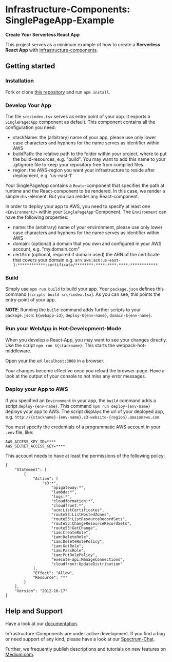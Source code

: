 # Infrastructure-Components: SinglePageApp-Example

**Create Your Serverless React App**

This project serves as a minimum example of how to create a **Serverless React App** with
[infrastructure-components](https://github.com/infrastructure-components/infrastructure-components).

## Getting started

### Installation

Fork or clone [this repository](https://github.com/infrastructure-components/singlepage_example) and run `npm install`.

### Develop Your App

The file `src/index.tsx` serves as entry point of your app. It exports a `SinglePagecApp` component as default.
This component contains all the configuration you need:

- stackName: the (arbitrary) name of your app, please use only lower case characters and hyphens for the name serves as identifier
within AWS
- buildPath: the relative path to the folder within your project, where to put the build-resources, e.g. "build". You may
want to add this name to your .gitignore file to keep your repository free from compiled files.
- region: the AWS-region you want your infrastructure to reside after deployment, e.g. 'us-east-1'

Your SinglePageApp contains a `Route`-component that specifies the path at runtime and the React-component to be rendered.
In this case, we render a simple `div`-element. But you can render any React-component.

In order to deploy your app to AWS, you need to specify at least one `<Environment/>` within your `SinglePageApp`-Component.
The `Environment` can have the following properties:

- name: the (arbitrary) name of your environment, please use only lower case characters and hyphens for the name serves
 as identifier within AWS
- domain: (optional) a domain that you own and configured in your AWS account, e.g. "my.domain.com"
- certArn: (optional, required if domain used) the ARN of the certificate that covers your domain
e.g. `arn:aws:acm:us-east-1:************:certificate/********-****-****-****-************`



### Build

Simply use `npm run build` to build your app. Your `package.json` defines this command (`scripts build src/index.tsx`).
As you can see, this points the entry-point of your app.

**NOTE**: Running the `build`-command adds further scripts to your `package.json`: `${webapp-id}`,
`deploy-${env-name}`, `domain-${env-name}`.

### Run your WebApp in Hot-Development-Mode

When you develop a React-App, you may want to see your changes directly. Use the script `npm run ${stackname}`.
This starts the webpack-hot-middleware.

Open your the url `localhost:3000` in a browser.

Your changes become effective once you reload the browser-page. Have a look at the output of
your console to not miss any error messages.


### Deploy your App to AWS

If you specified an `Environment` in your app, the `build` command adds a script `deploy-{env-name}`.
This command `npm run deploy-{env-name}` deploys your app to AWS. The script displays the url of your deployed app, e.g.
`http://{stackname}-{env-name}.s3-website-{region}.amazonaws.com`


You must specify the credentials of a programmatic AWS account in your `.env` file, like:

```
AWS_ACCESS_KEY_ID=****
AWS_SECRET_ACCESS_KEY=****
```

This account needs to have at least the permissions of the following policy:

```
{
    "Statement": [
        {
            "Action": [
                "s3:*",
                    "apigateway:*",
                    "lambda:*",
                    "logs:*",
                    "cloudformation:*",
                    "cloudfront:*",
                    "acm:ListCertificates",
                    "route53:ListHostedZones",
                    "route53:ListResourceRecordSets",
                    "route53:ChangeResourceRecordSets",
                    "route53:GetChange",
                    "iam:CreateRole",
                    "iam:DeleteRole",
                    "iam:DeleteRolePolicy",
                    "iam:GetRole",
                    "iam:PassRole",
                    "iam:PutRolePolicy",
                    "execute-api:ManageConnections",
                    "cloudfront:UpdateDistribution"
            ],
            "Effect": "Allow",
            "Resource": "*"
        }
    ],
    "Version": "2012-10-17"
}
```

## Help and Support

Have a look at our [documentation](https://infrastructure-components.readthedocs.io).

Infrastructure-Components are under active development. If you find a bug or need support of any kind,
please have a look at our [Spectrum-Chat](https://spectrum.chat/infrastructure).

Further, we frequently publish descriptions and tutorials on new features on [Medium.com](https://medium.com/@fzickert).